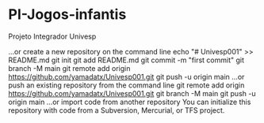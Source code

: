# PI-Jogos-infantis
Projeto Integrador Univesp

…or create a new repository on the command line
echo "# Univesp001" >> README.md
git init
git add README.md
git commit -m "first commit"
git branch -M main
git remote add origin https://github.com/yamadatx/Univesp001.git
git push -u origin main
…or push an existing repository from the command line
git remote add origin https://github.com/yamadatx/Univesp001.git
git branch -M main
git push -u origin main
…or import code from another repository
You can initialize this repository with code from a Subversion, Mercurial, or TFS project.
